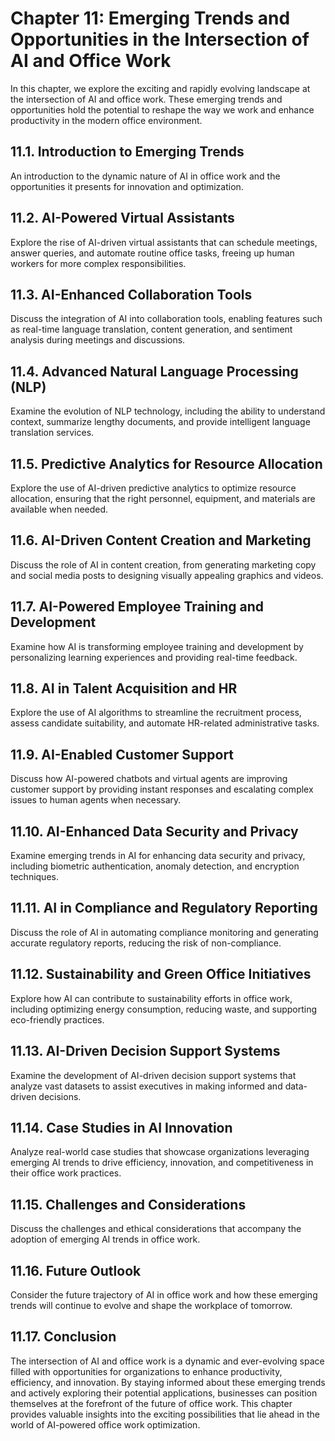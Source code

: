 Chapter 11: Emerging Trends and Opportunities in the Intersection of AI and Office Work
=======================================================================================

In this chapter, we explore the exciting and rapidly evolving landscape at the intersection of AI and office work. These emerging trends and opportunities hold the potential to reshape the way we work and enhance productivity in the modern office environment.

11.1. **Introduction to Emerging Trends**
-----------------------------------------

An introduction to the dynamic nature of AI in office work and the opportunities it presents for innovation and optimization.

11.2. **AI-Powered Virtual Assistants**
---------------------------------------

Explore the rise of AI-driven virtual assistants that can schedule meetings, answer queries, and automate routine office tasks, freeing up human workers for more complex responsibilities.

11.3. **AI-Enhanced Collaboration Tools**
-----------------------------------------

Discuss the integration of AI into collaboration tools, enabling features such as real-time language translation, content generation, and sentiment analysis during meetings and discussions.

11.4. **Advanced Natural Language Processing (NLP)**
----------------------------------------------------

Examine the evolution of NLP technology, including the ability to understand context, summarize lengthy documents, and provide intelligent language translation services.

11.5. **Predictive Analytics for Resource Allocation**
------------------------------------------------------

Explore the use of AI-driven predictive analytics to optimize resource allocation, ensuring that the right personnel, equipment, and materials are available when needed.

11.6. **AI-Driven Content Creation and Marketing**
--------------------------------------------------

Discuss the role of AI in content creation, from generating marketing copy and social media posts to designing visually appealing graphics and videos.

11.7. **AI-Powered Employee Training and Development**
------------------------------------------------------

Examine how AI is transforming employee training and development by personalizing learning experiences and providing real-time feedback.

11.8. **AI in Talent Acquisition and HR**
-----------------------------------------

Explore the use of AI algorithms to streamline the recruitment process, assess candidate suitability, and automate HR-related administrative tasks.

11.9. **AI-Enabled Customer Support**
-------------------------------------

Discuss how AI-powered chatbots and virtual agents are improving customer support by providing instant responses and escalating complex issues to human agents when necessary.

11.10. **AI-Enhanced Data Security and Privacy**
------------------------------------------------

Examine emerging trends in AI for enhancing data security and privacy, including biometric authentication, anomaly detection, and encryption techniques.

11.11. **AI in Compliance and Regulatory Reporting**
----------------------------------------------------

Discuss the role of AI in automating compliance monitoring and generating accurate regulatory reports, reducing the risk of non-compliance.

11.12. **Sustainability and Green Office Initiatives**
------------------------------------------------------

Explore how AI can contribute to sustainability efforts in office work, including optimizing energy consumption, reducing waste, and supporting eco-friendly practices.

11.13. **AI-Driven Decision Support Systems**
---------------------------------------------

Examine the development of AI-driven decision support systems that analyze vast datasets to assist executives in making informed and data-driven decisions.

11.14. **Case Studies in AI Innovation**
----------------------------------------

Analyze real-world case studies that showcase organizations leveraging emerging AI trends to drive efficiency, innovation, and competitiveness in their office work practices.

11.15. **Challenges and Considerations**
----------------------------------------

Discuss the challenges and ethical considerations that accompany the adoption of emerging AI trends in office work.

11.16. **Future Outlook**
-------------------------

Consider the future trajectory of AI in office work and how these emerging trends will continue to evolve and shape the workplace of tomorrow.

11.17. **Conclusion**
---------------------

The intersection of AI and office work is a dynamic and ever-evolving space filled with opportunities for organizations to enhance productivity, efficiency, and innovation. By staying informed about these emerging trends and actively exploring their potential applications, businesses can position themselves at the forefront of the future of office work. This chapter provides valuable insights into the exciting possibilities that lie ahead in the world of AI-powered office work optimization.
